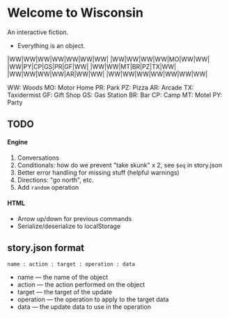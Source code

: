 Welcome to Wisconsin
===

An interactive fiction.

- Everything is an object.

|WW|WW|WW|WW|WW|WW|WW|
|WW|WW|WW|WW|MO|WW|WW|
|WW|PY|CP|GS|PR|GF|WW|
|WW|WW|MT|BR|PZ|TX|WW|
|WW|WW|WW|WW|AR|WW|WW|
|WW|WW|WW|WW|WW|WW|WW|

WW: Woods
MO: Motor Home
PR: Park
PZ: Pizza
AR: Arcade
TX: Taxidermist
GF: Gift Shop
GS: Gas Station
BR: Bar
CP: Camp
MT: Motel
PY: Party

TODO
---

#### Engine

1. Conversations
2. Conditionals: how do we prevent "take skunk" x 2, see `$eq` in story.json
3. Better error handling for missing stuff (helpful warnings)
4. Directions: "go north", etc.
5. Add `random` operation

#### HTML

- Arrow up/down for previous commands
- Serialize/deserialize to localStorage

story.json format
---

`name : action : target : operation : data`

- name — the name of the object
- action — the action performed on the object
- target — the target of the update
- operation — the operation to apply to the target data
- data — the update data to use in the operation
